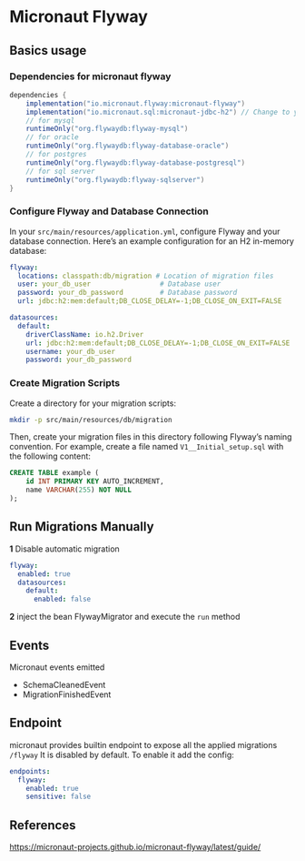 # Micronaut Flyway

## Basics usage
### Dependencies for micronaut flyway
```groovy
dependencies {
    implementation("io.micronaut.flyway:micronaut-flyway")
    implementation("io.micronaut.sql:micronaut-jdbc-h2") // Change to your preferred database driver
    // for mysql
    runtimeOnly("org.flywaydb:flyway-mysql")
    // for oracle
    runtimeOnly("org.flywaydb:flyway-database-oracle")
    // for postgres
    runtimeOnly("org.flywaydb:flyway-database-postgresql")
    // for sql server
    runtimeOnly("org.flywaydb:flyway-sqlserver")
}
```

###  Configure Flyway and Database Connection

In your `src/main/resources/application.yml`, configure Flyway and your database connection. Here’s an example configuration for an H2 in-memory database:

```yaml
flyway:
  locations: classpath:db/migration # Location of migration files
  user: your_db_user                 # Database user
  password: your_db_password         # Database password
  url: jdbc:h2:mem:default;DB_CLOSE_DELAY=-1;DB_CLOSE_ON_EXIT=FALSE

datasources:
  default:
    driverClassName: io.h2.Driver
    url: jdbc:h2:mem:default;DB_CLOSE_DELAY=-1;DB_CLOSE_ON_EXIT=FALSE
    username: your_db_user
    password: your_db_password
```

### Create Migration Scripts

Create a directory for your migration scripts:
```bash
mkdir -p src/main/resources/db/migration
```

Then, create your migration files in this directory following Flyway’s naming convention. For example, create a file named `V1__Initial_setup.sql` with the following content:

```sql
CREATE TABLE example (
    id INT PRIMARY KEY AUTO_INCREMENT,
    name VARCHAR(255) NOT NULL
);
```

## Run Migrations Manually
**1** Disable automatic migration
```yaml
flyway:
  enabled: true
  datasources:
    default:
      enabled: false
```
**2** inject the bean FlywayMigrator and execute the `run` method

## Events

Micronaut events emitted
* SchemaCleanedEvent
* MigrationFinishedEvent

## Endpoint
micronaut provides builtin endpoint to expose all the applied migrations `/flyway`
It is disabled by default. To enable it add the config:
```yaml
endpoints:
  flyway:
    enabled: true
    sensitive: false
```

## References
https://micronaut-projects.github.io/micronaut-flyway/latest/guide/


